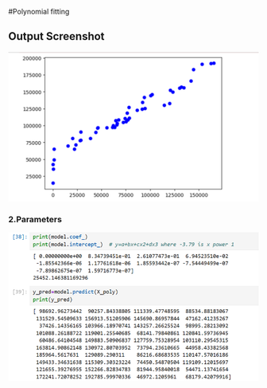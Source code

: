 #Polynomial fitting

## Output Screenshot
![Polynomial fitting Output](output.png)

### 2.Parameters
![Parameters](parameters.png)

